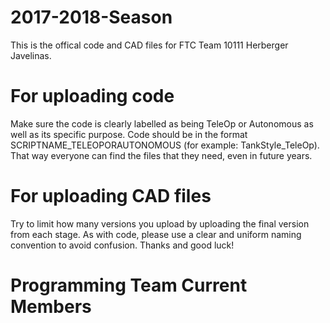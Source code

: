 # 2017-2018-Season
This is the offical code and CAD files for FTC Team 10111 Herberger Javelinas. 

# For uploading code
Make sure the code is clearly labelled as being TeleOp or Autonomous as well as its specific purpose. Code should be in the format SCRIPTNAME_TELEOPORAUTONOMOUS (for example: TankStyle_TeleOp). That way everyone can find the files that they need, even in future years.

# For uploading CAD files
Try to limit how many versions you upload by uploading the final version from each stage. As with code, please use a clear and uniform naming convention to avoid confusion. Thanks and good luck!

# Programming Team Current Members
